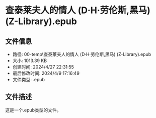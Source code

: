 ﻿# 查泰莱夫人的情人 (D·H·劳伦斯,黑马) (Z-Library).epub

## 文件信息
- 路径: 00-temp\查泰莱夫人的情人 (D·H·劳伦斯,黑马) (Z-Library).epub
- 大小: 1013.39 KB
- 创建时间: 2024/4/27 22:31:55
- 最后修改时间: 2024/4/9 17:16:49
- 文件类型: .epub

## 文件描述
这是一个.epub类型的文件。

